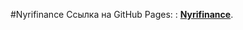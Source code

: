 #Nyrifinance
Ссылка на GitHub Pages: : **[Nyrifinance](https://viktoriamagina.github.io/VictoriaMagina.github.io/Nyrifinance-biuld/index.html)**.

